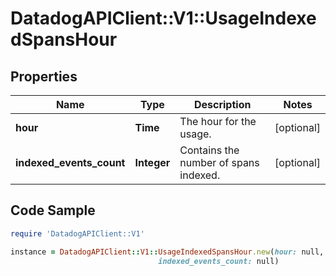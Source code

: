 # DatadogAPIClient::V1::UsageIndexedSpansHour

## Properties

Name | Type | Description | Notes
------------ | ------------- | ------------- | -------------
**hour** | **Time** | The hour for the usage. | [optional] 
**indexed_events_count** | **Integer** | Contains the number of spans indexed. | [optional] 

## Code Sample

```ruby
require 'DatadogAPIClient::V1'

instance = DatadogAPIClient::V1::UsageIndexedSpansHour.new(hour: null,
                                 indexed_events_count: null)
```


